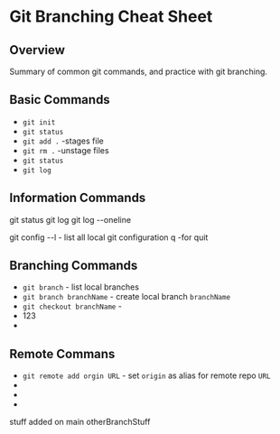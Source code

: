 # Git Branching Cheat Sheet

## Overview

Summary of common git commands, and practice with git branching.

## Basic Commands
* `git init`
* `git status`
* `git add .` -stages file
* `git rm .` -unstage files
* `git status`
* `git log` 

## Information Commands

git status
git log
git log --oneline

git config --l - list all local git configuration
q -for quit


## Branching Commands
* `git branch` - list local branches
* `git branch branchName` - create local branch `branchName`
* `git checkout branchName` - 
* 123
*

## Remote Commans
* `git remote add orgin URL` - set `origin` as alias for remote repo `URL`
*
*
*

stuff added on main
otherBranchStuff